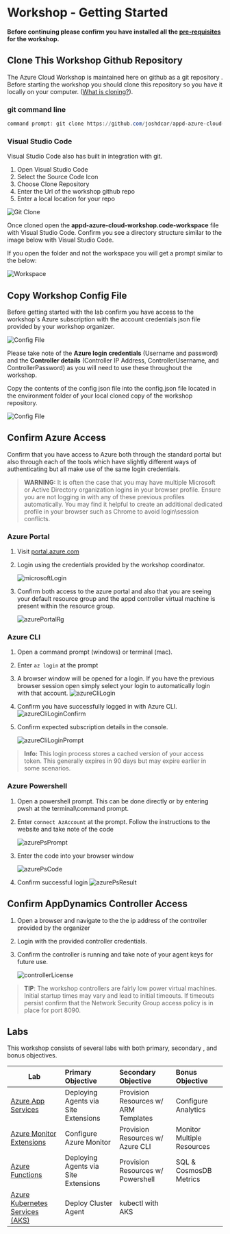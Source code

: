 # Workshop - Getting Started

**Before continuing please confirm you have installed all the [pre-requisites](labs-prereqs.md) for the workshop.**

## Clone This Workshop Github Repository

The Azure Cloud Workshop is maintained here on github as a git repository . Before starting the workshop you should clone this repository so you have it locally on your computer. ([What is cloning?](https://help.github.com/en/github/creating-cloning-and-archiving-repositories/cloning-a-repository)).

### **git command line**

```Powershell
command prompt: git clone https://github.com/joshdcar/appd-azure-cloud-workshop
```

### **Visual Studio Code**

Visual Studio Code also has built in integration with git.

1. Open Visual Studio Code
2. Select the Source Code Icon
3. Choose Clone Repository
4. Enter the Url of the workshop github repo
5. Enter a local location for your repo

 ![Git Clone][gitClone]

Once cloned open the **appd-azure-cloud-workshop.code-workspace** file with Visual Studio Code. Confirm you see a directory structure similar to the image below with Visual Studio Code.

If you open the folder and not the workspace you will get a prompt similar to the below:

![Workspace][workspace]

## Copy Workshop Config File

Before getting started with the lab confirm you have access to the workshop's Azure subscription with the account credentials json file provided by your workshop organizer.

![Config File][configfile]

Please take note of the **Azure login credentials** (Username and password) and the **Controller details** (Controller IP Address, ControllerUsername, and ControllerPassword) as you will need to use these throughout the workshop.

Copy the contents of the config json file into the config.json file located in the environment folder of your local cloned copy of the workshop repository.

![Config File][configLocation]

## Confirm Azure Access

Confirm that you have access to Azure both through the standard portal but also through each of the tools which have slightly different ways of authenticating but all make use of the same login credentials.

> **WARNING:** It is often the case that you may have  multiple Microsoft or Active Directory organization logins in your browser profile. Ensure you are not logging in with any of these previous profiles automatically. You may find it helpful to create an additional dedicated profile in your browser such as Chrome to avoid login\session conflicts.

### **Azure Portal**

1. Visit [portal.azure.com](https://portal.azure.com)

2. Login using the credentials provided by the workshop coordinator.

    ![microsoftLogin][microsoftLogin]

3. Confirm both access to the azure portal and also that you are seeing your default resource group and the appd controller virtual machine is present within the resource group.

    ![azurePortalRg][azurePortalRg]

### **Azure CLI**

1. Open a command prompt (windows) or terminal (mac).
2. Enter ``` az login ``` at the prompt
3. A browser window will be opened for a login. If you have the previous browser session open simply select your login to automatically login with that account.
    ![azureCliLogin][azureCliLogin]
4. Confirm you have successfully logged in with Azure CLI.
    ![azureCliLoginConfirm][azureCliLoginConfirm]

5. Confirm expected subscription details in the console.

    ![azureCliLoginPrompt][azureCliLoginPrompt]

> **Info:** This login process stores a cached version of your access token. This generally expires in 90 days but may expire earlier in some scenarios.

### **Azure Powershell**

1. Open a powershell prompt. This can be done directly or by entering pwsh at the terminal\command prompt.
2. Enter ``` connect AzAccount ``` at the prompt. Follow the instructions to the website and take note of the code

   ![azurePsPrompt][azurePsPrompt]
3. Enter the code into your browser window

   ![azurePsCode][azurePsCode]

4. Confirm successful login
   ![azurePsResult][azurePsResult]

## Confirm AppDynamics Controller Access

1. Open a browser and navigate to the the ip address of the controller provided by the organizer
2. Login with the provided controller credentials.
3. Confirm the controller is running and take note of your agent keys for future use.

   ![controllerLicense][controllerLicense]

> **TIP**: The workshop controllers are fairly low power virtual machines. Initial startup times may vary and lead to initial timeouts. If timeouts persist confirm that the Network Security Group access policy is in place for port 8090.

## Labs

This workshop consists of several labs with both primary, secondary , and bonus objectives.

| Lab   |      Primary Objective     |  Secondary Objective |  Bonus Objective |
|----------|:-------------|:------|:------|
| [Azure App Services](app-services/azure-app-service-monitoring.md) |  Deploying Agents via Site Extensions | Provision Resources w/ ARM Templates | Configure Analytics |
| [Azure Monitor Extensions](azure-extensions/azure-extensions.md) |    Configure Azure Monitor   | Provision Resources w/ Azure CLI | Monitor Multiple Resources |
| [Azure Functions](azure-functions/azure-functions.md) | Deploying Agents via Site Extensions | Provision Resources w/ Powershell | SQL & CosmosDB Metrics |
| [Azure Kubernetes Services (AKS)](aks/aks.md) | Deploy Cluster Agent |    kubectl with AKS |  |

[configfile]: ../images/labs/Config_File_Sample.png "Config File"
[configLocation]: ../images/labs/Config_File_Location.png "Config File Location"
[gitClone]: ../images/labs/git_clone.png "Git Clone"
[workspace]:../images/labs/open_workspace.png "Open Workspace"
[microsoftLogin]:../images/labs/microsoft_login.png "Microsoft Login"
[azurePortalRg]:../images/labs/azure_portal_rg.png "Azure Portal Resource Group"
[azureCliLogin]:../images/labs/azure_cli_login.png "Azure CLI Login"
[azureCliLoginConfirm]:../images/labs/azure_cli_login_confirm.png "Azure CLI Login Confirm"
[azureCliLoginPrompt]:../images/labs/azure_cli_login_prompt.png "Azure CLI Login Confirm Prompt"
[azurePsPrompt]:../images/labs/azure_ps_prompt.png "Azure Powershell Prompt"
[azurePsCode]:../images/labs/azure_ps_code.png "Azure Powershell Code"
[azurePsResult]:../images/labs/azure_ps_result.png "Azure Powershell Result"
[controllerLicense]:../images/labs/controller_license.png "Controller License"
